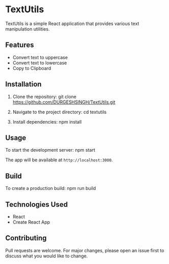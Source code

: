 # TextUtils

TextUtils is a simple React application that provides various text manipulation utilities.

## Features

- Convert text to uppercase
- Convert text to lowercase
- Copy to Clipboard

## Installation

1. Clone the repository:
git clone https://github.com/DURGESHSlNGH/TextUtils.git

2. Navigate to the project directory:
cd textutils

3. Install dependencies:
npm install

## Usage

To start the development server:
npm start

The app will be available at `http://localhost:3000`.

## Build

To create a production build:
npm run build

## Technologies Used

- React
- Create React App

## Contributing

Pull requests are welcome. For major changes, please open an issue first to discuss what you would like to change.

